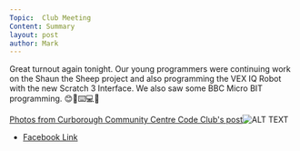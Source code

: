 ```yaml
---
Topic:  Club Meeting
Content: Summary
layout: post
author: Mark
---
```

Great turnout again tonight. Our young programmers were continuing work on the Shaun the Sheep project and also programming the VEX IQ Robot with the new Scratch 3 Interface. We also saw some BBC Micro BIT programming. 😊📀⌨️💻💾

[Photos from Curborough Community Centre Code Club's post](https://www.facebook.com/1481985248595237/posts/2310727085721045/)![ALT TEXT](https://scontent.fbhx6-1.fna.fbcdn.net/v/t1.6435-9/72567530_2310720285721725_293348834707243008_n.jpg?_nc_cat=104&ccb=1-7&_nc_sid=dd63ad&_nc_ohc=k2vZ358C2McAX8U2BpX&_nc_ht=scontent.fbhx6-1.fna&edm=AKK4YLsEAAAA&oh=00_AfCAoOqrapUK0GR5MfmLxGkC__bulN0p_gWyngKSqoIJVQ&oe=654E2C96)

* [Facebook Link](https://www.facebook.com/1481985248595237/posts/2310727085721045/)


